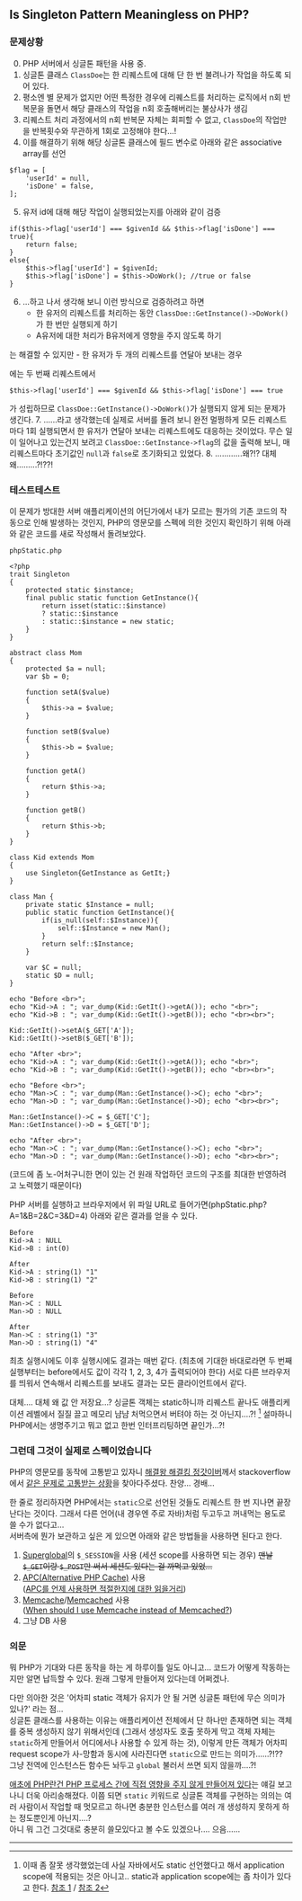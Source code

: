 ## Is Singleton Pattern Meaningless on PHP?

### 문제상황
0. PHP 서버에서 싱글톤 패턴을 사용 중.
1. 싱글톤 클래스 `ClassDoe`는 한 리퀘스트에 대해 단 한 번 불려나가 작업을 하도록 되어 있다.
2. 평소엔 별 문제가 없지만 어떤 특정한 경우에 리퀘스트를 처리하는 로직에서 n회 반복문을 돌면서 해당 클래스의 작업을 n회 호출해버리는 불상사가 생김
3. 리퀘스트 처리 과정에서의 n회 반복문 자체는 회피할 수 없고, `ClassDoe`의 작업만을 반복횟수와 무관하게 1회로 고정해야 한다...!
4. 이를 해결하기 위해 해당 싱글톤 클래스에 필드 변수로 아래와 같은 associative array를 선언
```
$flag = [
    'userId' = null,
    'isDone' = false,
];
```
5. 유저 id에 대해 해당 작업이 실행되었는지를 아래와 같이 검증
```
if($this->flag['userId'] === $givenId && $this->flag['isDone'] === true){
    return false;
}
else{
    $this->flag['userId'] = $givenId;
    $this->flag['isDone'] = $this->DoWork(); //true or false
}
```
6. ...하고 나서 생각해 보니 이런 방식으로 검증하려고 하면
    - 한 유저의 리퀘스트를 처리하는 동안 ```ClassDoe::GetInstance()->DoWork()```가 한 번만 실행되게 하기
    - A유저에 대한 처리가 B유저에게 영향을 주지 않도록 하기

  는 해결할 수 있지만
    - 한 유저가 두 개의 리퀘스트를 연달아 보내는 경우

  에는 두 번째 리퀘스트에서
  ```
  $this->flag['userId'] === $givenId && $this->flag['isDone'] === true
  ```
  가 성립하므로 `ClassDoe::GetInstance()->DoWork()`가 실행되지 않게 되는 문제가 생긴다.
7. ......라고 생각했는데 실제로 서버를 돌려 보니 완전 멀쩡하게 모든 리퀘스트마다 1회 실행되면서 한 유저가 연달아 보내는 리퀘스트에도 대응하는 것이었다. 무슨 일이 일어나고 있는건지 보려고 `ClassDoe::GetInstance->flag`의 값을 출력해 보니, 매 리퀘스트마다 초기값인 `null`과 `false`로 초기화되고 있었다.
8. ............왜?!? 대체 왜.........?!??!


### 테스트테스트

이 문제가 방대한 서버 애플리케이션의 어딘가에서 내가 모르는 뭔가의 기존 코드의 작동으로 인해 발생하는 것인지, PHP의 영문모를 스펙에 의한 것인지 확인하기 위해 아래와 같은 코드를 새로 작성해서 돌려보았다.

```
phpStatic.php

<?php
trait Singleton
{
    protected static $instance;
    final public static function GetInstance(){
        return isset(static::$instance)
        ? static::$instance
        : static::$instance = new static;
    }
}

abstract class Mom
{
    protected $a = null;
    var $b = 0;

    function setA($value)
    {
        $this->a = $value;
    }

    function setB($value)
    {
        $this->b = $value;
    }

    function getA()
    {
        return $this->a;
    }

    function getB()
    {
        return $this->b;
    }
}

class Kid extends Mom
{
    use Singleton{GetInstance as GetIt;}
}

class Man {
    private static $Instance = null;
    public static function GetInstance(){
        if(is_null(self::$Instance)){
            self::$Instance = new Man();
        }
        return self::$Instance;
    }

    var $C = null;
    static $D = null;
}

echo "Before <br>";
echo "Kid->A : "; var_dump(Kid::GetIt()->getA()); echo "<br>";
echo "Kid->B : "; var_dump(Kid::GetIt()->getB()); echo "<br><br>";

Kid::GetIt()->setA($_GET['A']);
Kid::GetIt()->setB($_GET['B']);

echo "After <br>";
echo "Kid->A : "; var_dump(Kid::GetIt()->getA()); echo "<br>";
echo "Kid->B : "; var_dump(Kid::GetIt()->getB()); echo "<br><br>";

echo "Before <br>";
echo "Man->C : "; var_dump(Man::GetInstance()->C); echo "<br>";
echo "Man->D : "; var_dump(Man::GetInstance()->D); echo "<br><br>";

Man::GetInstance()->C = $_GET['C'];
Man::GetInstance()->D = $_GET['D'];

echo "After <br>";
echo "Man->C : "; var_dump(Man::GetInstance()->C); echo "<br>";
echo "Man->D : "; var_dump(Man::GetInstance()->D); echo "<br><br>";
```
(코드에 좀 노-어처구니한 면이 있는 건 원래 작업하던 코드의 구조를 최대한 반영하려고 노력했기 때문이다)

PHP 서버를 실행하고 브라우저에서 위 파일 URL로 들어가면(phpStatic.php?A=1&B=2&C=3&D=4) 아래와 같은 결과를 얻을 수 있다.

```
Before
Kid->A : NULL
Kid->B : int(0)

After
Kid->A : string(1) "1"
Kid->B : string(1) "2"

Before
Man->C : NULL
Man->D : NULL

After
Man->C : string(1) "3"
Man->D : string(1) "4"
```
최초 실행시에도 이후 실행시에도 결과는 매번 같다. (최초에 기대한 바대로라면 두 번째 실행부터는 before에서도 값이 각각 1, 2, 3, 4가 출력되어야 한다) 서로 다른 브라우저를 띄워서 연속해서 리퀘스트를 보내도 결과는 모든 클라이언트에서 같다.

대체.... 대체 왜 값 안 저장요...? 싱글톤 객체는 static하니까 리퀘스트 끝나도 애플리케이션 레벨에서 질질 끌고 메모리 냠냠 처먹으면서 버텨야 하는 것 아닌지....?! [^1] 설마하니 PHP에서는 생명주기고 뭐고 없고 한번 인터프리팅하면 끝인가...?!


### 그런데 그것이 실제로 스펙이었습니다

PHP의 영문모를 동작에 고통받고 있자니 [해결왕 해결킹 정갓이버](https://github.com/flashscope)께서 stackoverflow에서 [같은 문제로 고통받는 상황](http://stackoverflow.com/questions/520132/does-static-variables-in-php-persist-across-the-requests)을 찾아다주셨다. 찬양... 경배...

한 줄로 정리하자면 PHP에서는 `static`으로 선언된 것들도 리퀘스트 한 번 지나면 끝장난다는 것이다. 그래서 다른 언어(내 경우엔 주로 자바)처럼 두고두고 꺼내먹는 용도로 쓸 수가 없다고...    
서버측에 뭔가 보관하고 싶은 게 있으면 아래와 같은 방법들을 사용하면 된다고 한다.

1. [Superglobal](http://www.w3schools.com/php/php_superglobals.asp)의 `$_SESSION`을 사용 (세션 scope를 사용하면 되는 경우) <strike>맨날 `$_GET`이랑 `$_POST`만 써서 세션도 있다는 걸 까먹고 있었...</strike>    
2. [APC(Alternative PHP Cache)](http://php.net/apc) 사용         
    ([APC를 언제 사용하면 적절한지에 대한 읽을거리](http://stackoverflow.com/questions/3713311/how-do-i-save-data-in-an-application-scope-in-php))      
3. [Memcache](http://php.net/manual/kr/book.memcache.php)/[Memcached](http://php.net/manual/kr/book.memcached.php) 사용        
    ([When should I use Memcache instead of Memcached?](http://stackoverflow.com/questions/1442411/when-should-i-use-memcache-instead-of-memcached))   
4. 그냥 DB 사용      

### 의문

뭐 PHP가 기대와 다른 동작을 하는 게 하루이틀 일도 아니고... 코드가 어떻게 작동하는지만 알면 납득할 수 있다. 원래 그렇게 만들어져 있다는데 어쩌겠나.

다만 의아한 것은 '어차피 static 객체가 유지가 안 될 거면 싱글톤 패턴에 무슨 의미가 있나?' 라는 점...    
싱글톤 클래스를 사용하는 이유는 애플리케이션 전체에서 단 하나만 존재하면 되는 객체를 중복 생성하지 않기 위해서인데
(그래서 생성자도 호출 못하게 막고 객체 자체는 `static`하게 만들어서 어디에서나 사용할 수 있게 하는 것),
이렇게 만든 객체가 어차피 request scope가 사-망함과 동시에 사라진다면 `static`으로 만드는 의미가......?!??     
그냥 전역에 인스턴스든 함수든 놔두고 `global` 불러서 쓰면 되지 않을까....?!

[애초에 PHP란건 PHP 프로세스 간에 직접 영향을 주지 않게 만들어져 있다](https://www.quora.com/Why-doesnt-php-have-application-variables-like-asp-and-asp-net)는 얘길 보고 나니 더욱 아리송해졌다. 이쯤 되면 `static` 키워드로 싱글톤 객체를 구현하는 의의는 여러 사람이서 작업할 때 멋모르고 하나면 충분한 인스턴스를 여러 개 생성하지 못하게 하는 정도뿐인게 아닌지....?  
아니 뭐 그건 그것대로 충분히 쓸모있다고 볼 수도 있겠으나.... 으음......


---
[^1]: 이때 좀 잘못 생각했었는데 사실 자바에서도 static 선언했다고 해서 application scope에 적용되는 것은 아니고.. static과 application scope에는 좀 차이가 있다고 한다. [참조 1](https://blogs.oracle.com/groundside/entry/application_scope_v_s_static) / [참조 2](http://www.coderanch.com/t/524004/JSP/java/Application-Scope-Static-Methods)
